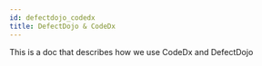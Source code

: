 ```yaml
---
id: defectdojo_codedx
title: DefectDojo & CodeDx
---
```


This is a doc that describes how we use CodeDx and DefectDojo